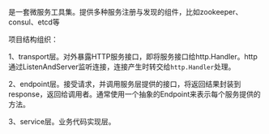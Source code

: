 是一套微服务工具集。提供多种服务注册与发现的组件，比如zookeeper、consul、etcd等

项目结构组织：

1、transport层。对外暴露HTTP服务接口，即将服务接口给http.Handler。http通过ListenAndServer监听连接，连接产生时转交给`http.Handler`处理。



2、endpoint层。接受请求，并调用服务层提供的接口，将返回结果封装到response，返回给调用者。通常使用一个抽象的Endpoint来表示每个服务提供的方法。

3、service层。业务代码实现层。